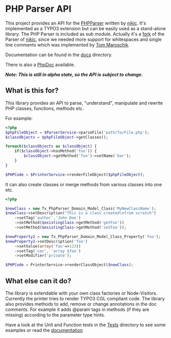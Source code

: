PHP Parser API
==============

This project provides an API for the [PHPParser][1] written by [nikic][2].
It's implemented as a TYPO3 extension but can be easily used as a stand-alone library.
The PHP Parser is included as sub module. Actually it's a [fork][6] of the Parser of [nikic][2], since we needed more support for whitespaces and single line comments which was implemented by [Tom Maroschik][7].

Documentation can be found in the [docs][4] directory.

There is also a [PhpDoc][5] available.

***Note: This is still in alpha state, so the API is subject to change.***

What is this for?
-----------------

This library provides an API to parse, "understand", manipulate and rewrite PHP classes, functions, methods etc.

For example:
```php
<?php
$phpFileObject = $ParserService->parseFile('path/To/File.php');
$classObjects = $phpFileObject->getClasses();

foreach($classObjects as $classObject) {
	if($classObject->hasMethod('foo')) {
		$classObject->getMethod('foo')->setName('bar');
	}
}

$PHPCode = $PrinterService->renderFileObject($phpFileObject);
```

It can also create classes or merge methods from various classes into one etc.

```php
<?php

$newClass = new Tx_PhpParser_Domain_Model_Class('MyNewClassName');
$newClass->setDescription("This is a class created\nfrom scratch")
	->setTag('author','John Doe')
	->setMethod($existingClass->getMethod('getFoo'))
	->setMethod($existingClass->getMethod('setFoo'));

$newProperty2 = new Tx_PhpParser_Domain_Model_Class_Property('foo');
$newProperty2->setDescription('foo')
	->setValue(array('foo'=>123))
	->setTag('var', 'array $foo')
	->setModifier('private');

$PHPCode = PrinterService->renderClassObject($newClass);
```

What else can it do?
--------------------
The library is extendable with your own class factories or Node-Visitors.
Currently the printer tries to render TYPO3 CGL compliant code.
The library also provides methods to add, remove or change annotations in the doc comments.
For example it adds @param tags in methods (if they are missing) according to the parameter type hints.

Have a look at the Unit and Function tests in the [Tests][3] directory to see some examples or read the [documentation][4]




 [1]: https://github.com/nikic/PHP-Parser/
 [2]: https://github.com/nikic
 [3]: https://github.com/nicodh/php_parser_api/tree/master/Tests/
 [4]: https://github.com/nicodh/php_parser_api/tree/master/doc/1_Inspect_Objects.markdown
 [5]: http://nicodh.github.com/php_parser_api/phpdoc/packages/PhpParserApi.html
 [6]: https://github.com/tmaroschik/PHP-Parser
 [7]: https://github.com/tmaroschik
